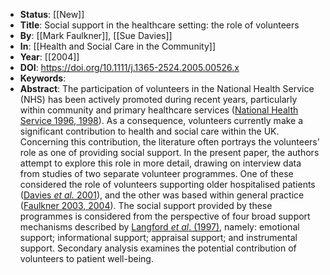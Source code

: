 - **Status**: [[New]]
- **Title**: Social support in the healthcare setting: the role of volunteers
- **By**: [[Mark Faulkner]], [[Sue Davies]]
- **In**: [[Health and Social Care in the Community]]
- **Year**: [[2004]]
- **DOI**: https://doi.org/10.1111/j.1365-2524.2005.00526.x
- **Keywords**:
- **Abstract**:
  The participation of volunteers in the National Health Service (NHS) has been actively promoted during recent years, particularly within community and primary healthcare services ([National Health Service 1996, 1998](https://onlinelibrary.wiley.com/doi/abs/10.1111/j.1365-2524.2005.00526.x#b1%20#b2)). As a consequence, volunteers currently make a significant contribution to health and social care within the UK. Concerning this contribution, the literature often portrays the volunteers’ role as one of providing social support. In the present paper, the authors attempt to explore this role in more detail, drawing on interview data from studies of two separate volunteer programmes. One of these considered the role of volunteers supporting older hospitalised patients ([Davies *et al.* 2001](https://onlinelibrary.wiley.com/doi/abs/10.1111/j.1365-2524.2005.00526.x#b3)), and the other was based within general practice ([Faulkner 2003, 2004](https://onlinelibrary.wiley.com/doi/abs/10.1111/j.1365-2524.2005.00526.x#b4%20#b5)). The social support provided by these programmes is considered from the perspective of four broad support mechanisms described by [Langford *et al*. (1997)](https://onlinelibrary.wiley.com/doi/abs/10.1111/j.1365-2524.2005.00526.x#b6), namely: emotional support; informational support; appraisal support; and instrumental support. Secondary analysis examines the potential contribution of volunteers to patient well-being.